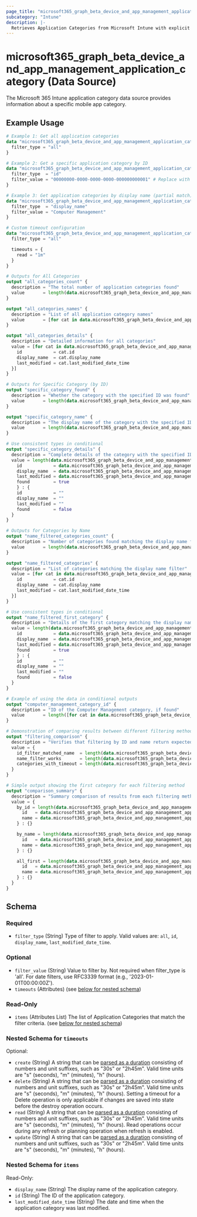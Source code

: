 ```yaml
---
page_title: "microsoft365_graph_beta_device_and_app_management_application_category Data Source - microsoft365"
subcategory: "Intune"
description: |-
  Retrieves Application Categories from Microsoft Intune with explicit filtering options.
---
```


# microsoft365_graph_beta_device_and_app_management_application_category (Data Source)

The Microsoft 365 Intune application category data source provides information about a specific mobile app category.

## Example Usage

```terraform
# Example 1: Get all application categories
data "microsoft365_graph_beta_device_and_app_management_application_category" "all_categories" {
  filter_type = "all"
}

# Example 2: Get a specific application category by ID
data "microsoft365_graph_beta_device_and_app_management_application_category" "specific_category" {
  filter_type  = "id"
  filter_value = "00000000-0000-0000-0000-000000000001" # Replace with actual ID
}

# Example 3: Get application categories by display name (partial match)
data "microsoft365_graph_beta_device_and_app_management_application_category" "by_name" {
  filter_type  = "display_name"
  filter_value = "Computer Management"
}

# Custom timeout configuration
data "microsoft365_graph_beta_device_and_app_management_application_category" "with_timeout" {
  filter_type = "all"

  timeouts = {
    read = "1m"
  }
}

# Outputs for All Categories
output "all_categories_count" {
  description = "The total number of application categories found"
  value       = length(data.microsoft365_graph_beta_device_and_app_management_application_category.all_categories.items)
}

output "all_categories_names" {
  description = "List of all application category names"
  value       = [for cat in data.microsoft365_graph_beta_device_and_app_management_application_category.all_categories.items : cat.display_name]
}

output "all_categories_details" {
  description = "Detailed information for all categories"
  value = [for cat in data.microsoft365_graph_beta_device_and_app_management_application_category.all_categories.items : {
    id            = cat.id
    display_name  = cat.display_name
    last_modified = cat.last_modified_date_time
  }]
}

# Outputs for Specific Category (by ID)
output "specific_category_found" {
  description = "Whether the category with the specified ID was found"
  value       = length(data.microsoft365_graph_beta_device_and_app_management_application_category.specific_category.items) > 0
}

output "specific_category_name" {
  description = "The display name of the category with the specified ID"
  value       = length(data.microsoft365_graph_beta_device_and_app_management_application_category.specific_category.items) > 0 ? data.microsoft365_graph_beta_device_and_app_management_application_category.specific_category.items[0].display_name : ""
}

# Use consistent types in conditional
output "specific_category_details" {
  description = "Complete details of the category with the specified ID"
  value = length(data.microsoft365_graph_beta_device_and_app_management_application_category.specific_category.items) > 0 ? {
    id            = data.microsoft365_graph_beta_device_and_app_management_application_category.specific_category.items[0].id
    display_name  = data.microsoft365_graph_beta_device_and_app_management_application_category.specific_category.items[0].display_name
    last_modified = data.microsoft365_graph_beta_device_and_app_management_application_category.specific_category.items[0].last_modified_date_time
    found         = true
    } : {
    id            = ""
    display_name  = ""
    last_modified = ""
    found         = false
  }
}

# Outputs for Categories by Name
output "name_filtered_categories_count" {
  description = "Number of categories found matching the display name filter"
  value       = length(data.microsoft365_graph_beta_device_and_app_management_application_category.by_name.items)
}

output "name_filtered_categories" {
  description = "List of categories matching the display name filter"
  value = [for cat in data.microsoft365_graph_beta_device_and_app_management_application_category.by_name.items : {
    id            = cat.id
    display_name  = cat.display_name
    last_modified = cat.last_modified_date_time
  }]
}

# Use consistent types in conditional
output "name_filtered_first_category" {
  description = "Details of the first category matching the display name filter (if any)"
  value = length(data.microsoft365_graph_beta_device_and_app_management_application_category.by_name.items) > 0 ? {
    id            = data.microsoft365_graph_beta_device_and_app_management_application_category.by_name.items[0].id
    display_name  = data.microsoft365_graph_beta_device_and_app_management_application_category.by_name.items[0].display_name
    last_modified = data.microsoft365_graph_beta_device_and_app_management_application_category.by_name.items[0].last_modified_date_time
    found         = true
    } : {
    id            = ""
    display_name  = ""
    last_modified = ""
    found         = false
  }
}

# Example of using the data in conditional outputs
output "computer_management_category_id" {
  description = "ID of the Computer Management category, if found"
  value       = length([for cat in data.microsoft365_graph_beta_device_and_app_management_application_category.all_categories.items : cat if cat.display_name == "Computer Management"]) > 0 ? [for cat in data.microsoft365_graph_beta_device_and_app_management_application_category.all_categories.items : cat.id if cat.display_name == "Computer Management"][0] : ""
}

# Demonstration of comparing results between different filtering methods
output "filtering_comparison" {
  description = "Verifies that filtering by ID and name return expected results"
  value = {
    id_filter_matched_name  = length(data.microsoft365_graph_beta_device_and_app_management_application_category.specific_category.items) > 0 && length(data.microsoft365_graph_beta_device_and_app_management_application_category.by_name.items) > 0 ? contains([for cat in data.microsoft365_graph_beta_device_and_app_management_application_category.by_name.items : cat.id], data.microsoft365_graph_beta_device_and_app_management_application_category.specific_category.items[0].id) : false
    name_filter_works       = length(data.microsoft365_graph_beta_device_and_app_management_application_category.by_name.items) > 0
    categories_with_timeout = length(data.microsoft365_graph_beta_device_and_app_management_application_category.with_timeout.items)
  }
}

# Simple output showing the first category for each filtering method
output "comparison_summary" {
  description = "Summary comparison of results from each filtering method"
  value = {
    by_id = length(data.microsoft365_graph_beta_device_and_app_management_application_category.specific_category.items) > 0 ? {
      id   = data.microsoft365_graph_beta_device_and_app_management_application_category.specific_category.items[0].id
      name = data.microsoft365_graph_beta_device_and_app_management_application_category.specific_category.items[0].display_name
    } : {}

    by_name = length(data.microsoft365_graph_beta_device_and_app_management_application_category.by_name.items) > 0 ? {
      id   = data.microsoft365_graph_beta_device_and_app_management_application_category.by_name.items[0].id
      name = data.microsoft365_graph_beta_device_and_app_management_application_category.by_name.items[0].display_name
    } : {}

    all_first = length(data.microsoft365_graph_beta_device_and_app_management_application_category.all_categories.items) > 0 ? {
      id   = data.microsoft365_graph_beta_device_and_app_management_application_category.all_categories.items[0].id
      name = data.microsoft365_graph_beta_device_and_app_management_application_category.all_categories.items[0].display_name
    } : {}
  }
}
```

<!-- schema generated by tfplugindocs -->
## Schema

### Required

- `filter_type` (String) Type of filter to apply. Valid values are: `all`, `id`, `display_name`, `last_modified_date_time`.

### Optional

- `filter_value` (String) Value to filter by. Not required when filter_type is 'all'. For date filters, use RFC3339 format (e.g., '2023-01-01T00:00:00Z').
- `timeouts` (Attributes) (see [below for nested schema](#nestedatt--timeouts))

### Read-Only

- `items` (Attributes List) The list of Application Categories that match the filter criteria. (see [below for nested schema](#nestedatt--items))

<a id="nestedatt--timeouts"></a>
### Nested Schema for `timeouts`

Optional:

- `create` (String) A string that can be [parsed as a duration](https://pkg.go.dev/time#ParseDuration) consisting of numbers and unit suffixes, such as "30s" or "2h45m". Valid time units are "s" (seconds), "m" (minutes), "h" (hours).
- `delete` (String) A string that can be [parsed as a duration](https://pkg.go.dev/time#ParseDuration) consisting of numbers and unit suffixes, such as "30s" or "2h45m". Valid time units are "s" (seconds), "m" (minutes), "h" (hours). Setting a timeout for a Delete operation is only applicable if changes are saved into state before the destroy operation occurs.
- `read` (String) A string that can be [parsed as a duration](https://pkg.go.dev/time#ParseDuration) consisting of numbers and unit suffixes, such as "30s" or "2h45m". Valid time units are "s" (seconds), "m" (minutes), "h" (hours). Read operations occur during any refresh or planning operation when refresh is enabled.
- `update` (String) A string that can be [parsed as a duration](https://pkg.go.dev/time#ParseDuration) consisting of numbers and unit suffixes, such as "30s" or "2h45m". Valid time units are "s" (seconds), "m" (minutes), "h" (hours).


<a id="nestedatt--items"></a>
### Nested Schema for `items`

Read-Only:

- `display_name` (String) The display name of the application category.
- `id` (String) The ID of the application category.
- `last_modified_date_time` (String) The date and time when the application category was last modified.